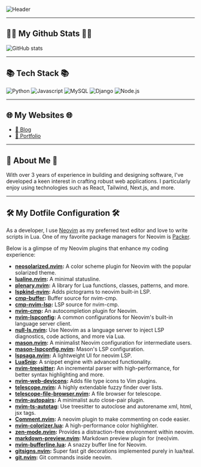 ![Header](https://capsule-render.vercel.app/api?type=slice&color=gradient&height=160&section=header&text=Hello!%20I'm%20Doyeon!&fontAlign=50&fontAlignY=70&fontSize=90&fontColor=000000)

<style>
@keyframes rotate {
  0% { transform: rotate(0deg); }
  100% { transform: rotate(360deg); }
}

div svg {
  animation: rotate 2s linear infinite;
}
</style>

---

## 👩‍💻 My Github Stats 👩‍💻

![GitHub stats](https://github-readme-stats.vercel.app/api?username=waylake&hide_title=true&show_icons=true&include_all_commits=true&disable_animations=true&theme=vue)

---

## 📚 Tech Stack 📚

![Python](https://img.shields.io/badge/Python-3766AB?style=for-the-badge&logo=Python&logoColor=white)
![Javascript](https://img.shields.io/badge/Javascript-ffb13b?style=for-the-badge&logo=javascript&logoColor=white)
![MySQL](https://img.shields.io/badge/Mysql-E6B91E?style=for-the-badge&logo=MySql&logoColor=white)
![Django](https://img.shields.io/badge/Django-092E20?style=for-the-badge&logo=Django&logoColor=white)
![Node.js](https://img.shields.io/badge/Node.js-339933?style=for-the-badge&logo=Node.js&logoColor=white)

---

## 🌐 My Websites 🌐

- [📝 Blog](http://real-world-embedding.tistory.com)
- [🚀 Portfolio](https://davek.site)

---

## 🌟 About Me 🌟

With over 3 years of experience in building and designing software, I've developed a keen interest in crafting robust web applications. I particularly enjoy using technologies such as React, Tailwind, Next.js, and more.

---

## 🛠️ My Dotfile Configuration 🛠️

As a developer, I use [Neovim](https://neovim.io/) as my preferred text editor and love to write scripts in Lua. One of my favorite package managers for Neovim is [Packer](https://github.com/wbthomason/packer.nvim).

Below is a glimpse of my Neovim plugins that enhance my coding experience:

- **[neosolarized.nvim](https://github.com/svrana/neosolarized.nvim):** A color scheme plugin for Neovim with the popular solarized theme.
- **[lualine.nvim](https://github.com/nvim-lualine/lualine.nvim):** A minimal statusline.
- **[plenary.nvim](https://github.com/nvim-lua/plenary.nvim):** A library for Lua functions, classes, patterns, and more.
- **[lspkind-nvim](https://github.com/onsails/lspkind-nvim):** Adds pictograms to neovim built-in LSP.
- **[cmp-buffer](https://github.com/hrsh7th/cmp-buffer):** Buffer source for nvim-cmp.
- **[cmp-nvim-lsp](https://github.com/hrsh7th/cmp-nvim-lsp):** LSP source for nvim-cmp.
- **[nvim-cmp](https://github.com/hrsh7th/nvim-cmp):** An autocompletion plugin for Neovim.
- **[nvim-lspconfig](https://github.com/neovim/nvim-lspconfig):** A common configurations for Neovim's built-in language server client.
- **[null-ls.nvim](https://github.com/jose-elias-alvarez/null-ls.nvim):** Use Neovim as a language server to inject LSP diagnostics, code actions, and more via Lua.
- **[mason.nvim](https://github.com/williamboman/mason.nvim):** A minimalist Neovim configuration for intermediate users.
- **[mason-lspconfig.nvim](https://github.com/williamboman/mason-lspconfig.nvim):** Mason's LSP configuration.
- **[lspsaga.nvim](https://github.com/glepnir/lspsaga.nvim):** A lightweight UI for neovim LSP.
- **[LuaSnip](https://github.com/L3MON4D3/LuaSnip):** A snippet engine with advanced functionality.
- **[nvim-treesitter](https://github.com/nvim-treesitter/nvim-treesitter):** An incremental parser with high-performance, for better syntax highlighting and more.
- **[nvim-web-devicons](https://github.com/kyazdani42/nvim-web-devicons):** Adds file type icons to Vim plugins.
- **[telescope.nvim](https://github.com/nvim-telescope/telescope.nvim):** A highly extendable fuzzy finder over lists.
- **[telescope-file-browser.nvim](https://github.com/nvim-telescope/telescope-file-browser.nvim):** A file browser for telescope.
- **[nvim-autopairs](https://github.com/windwp/nvim-autopairs):** A minimalist auto close-pair plugin.
- **[nvim-ts-autotag](https://github.com/windwp/nvim-ts-autotag):** Use treesitter to autoclose and autorename xml, html, jsx tags.
- **[Comment.nvim](https://github.com/numToStr/Comment.nvim):** A neovim plugin to make commenting on code easier.
- **[nvim-colorizer.lua](https://github.com/norcalli/nvim-colorizer.lua):** A high-performance color highlighter.
- **[zen-mode.nvim](https://github.com/folke/zen-mode.nvim):** Provides a distraction-free environment within neovim.
- **[markdown-preview.nvim](https://github.com/iamcco/markdown-preview.nvim):** Markdown preview plugin for (neo)vim.
- **[nvim-bufferline.lua](https://github.com/akinsho/nvim-bufferline.lua):** A snazzy buffer line for Neovim.
- **[gitsigns.nvim](https://github.com/lewis6991/gitsigns.nvim):** Super fast git decorations implemented purely in lua/teal.
- **[git.nvim](https://github.com/dinhhuy258/git.nvim):** Git commands inside neovim.

